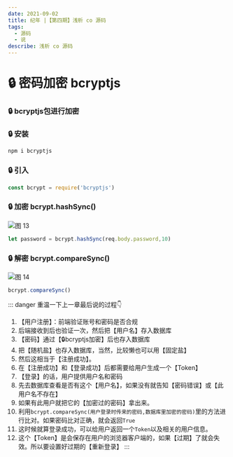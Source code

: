 ```yaml
---
date: 2021-09-02
title: 纪年 |【第四期】浅析 co 源码
tags:
  - 源码
  - 说
describe: 浅析 co 源码
---
```


# 🔒 密码加密 bcryptjs

### 🔒 bcryptjs包进行加密
<!-- ![图 12](img/ce3e8d16fda4aaf2d239a250481f8366e2a4588995998673b42ae811e995dd7f.png)   -->

### 🔒 安装
```sh
npm i bcryptjs
```
### 🔒 引入
```js
const bcrypt = require('bcryptjs')
```


### 🔒 加密 bcrypt.hashSync()
![图 13](img/46f6d83ca7998df6b6062422af1059eee0547e9be242c92b8863f8223f836a34.png)  

```js
let password = bcrypt.hashSync(req.body.password,10)
```
###  🔒 解密 bcrypt.compareSync()
![图 14](img/7817b7dfb3da26071c267e6b34ebb33bd3df703151d7c46316b117f8d915d1b2.png)  

```js
bcrypt.compareSync()
```

::: danger 重温一下上一章最后说的过程👇
1. 【用户注册】：前端验证账号和密码是否合规
2. 后端接收到后也验证一次，然后把【用户名】存入数据库
3. 【密码】通过【🔒bcryptjs加密】后也存入数据库
4. 把【随机盐】也存入数据库，当然，比较懒也可以用【固定盐】
5. 然后这相当于【注册成功】。
6. 在【注册成功】和【登录成功】后都需要给用户生成一个【Token】
7. 【登录】的话，用户提供用户名和密码
8. 先去数据库查看是否有这个【用户名】，如果没有就告知【密码错误】或【此用户名不存在】
9. 如果有此用户就把它的【加密过的密码】拿出来。
10. 利用`bcrypt.compareSync(用户登录时传来的密码,数据库里加密的密码)`里的方法进行比对。如果密码比对正确，就会返回`True`
11. 这时候就算登录成功，可以给用户返回一个`Token`以及相关的用户信息。
12. 这个【Token】是会保存在用户的浏览器客户端的，如果【过期】了就会失效。所以要设置好过期的【重新登录】
:::
